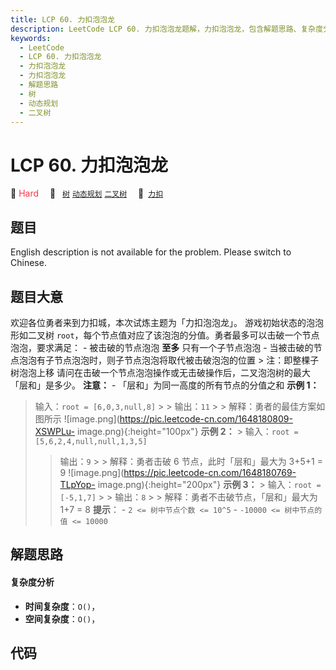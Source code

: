 ```yaml
---
title: LCP 60. 力扣泡泡龙
description: LeetCode LCP 60. 力扣泡泡龙题解，力扣泡泡龙，包含解题思路、复杂度分析以及完整的 JavaScript 代码实现。
keywords:
  - LeetCode
  - LCP 60. 力扣泡泡龙
  - 力扣泡泡龙
  - 力扣泡泡龙
  - 解题思路
  - 树
  - 动态规划
  - 二叉树
---
```


# LCP 60. 力扣泡泡龙

🔴 <font color=#ff334b>Hard</font>&emsp; 🔖&ensp; [`树`](/tag/tree.md) [`动态规划`](/tag/dynamic-programming.md) [`二叉树`](/tag/binary-tree.md)&emsp; 🔗&ensp;[`力扣`](https://leetcode.cn/problems/WInSav)

## 题目

English description is not available for the problem. Please switch to
Chinese.


## 题目大意

欢迎各位勇者来到力扣城，本次试炼主题为「力扣泡泡龙」。 游戏初始状态的泡泡形如二叉树
`root`，每个节点值对应了该泡泡的分值。勇者最多可以击破一个节点泡泡，要求满足： \- 被击破的节点泡泡 **至多** 只有一个子节点泡泡 \-
当被击破的节点泡泡有子节点泡泡时，则子节点泡泡将取代被击破泡泡的位置 > 注：即整棵子树泡泡上移
请问在击破一个节点泡泡操作或无击破操作后，二叉泡泡树的最大「层和」是多少。 **注意：** \- 「层和」为同一高度的所有节点的分值之和 **示例 1：**
> 输入：`root = [6,0,3,null,8]` > > 输出：`11` > > 解释：勇者的最佳方案如图所示
>![image.png](https://pic.leetcode-cn.com/1648180809-XSWPLu-
image.png){:height="100px"} **示例 2：** > 输入：`root = [5,6,2,4,null,null,1,3,5]`
> > 输出：`9` > > 解释：勇者击破 6 节点，此时「层和」最大为 3+5+1 = 9
>![image.png](https://pic.leetcode-cn.com/1648180769-TLpYop-
image.png){:height="200px"} **示例 3：** > 输入：`root = [-5,1,7]` > > 输出：`8` > >
解释：勇者不击破节点，「层和」最大为 1+7 = 8 **提示**： \- `2 <= 树中节点个数 <= 10^5` \- `-10000 <=
树中节点的值 <= 10000`


## 解题思路

#### 复杂度分析

- **时间复杂度**：`O()`，
- **空间复杂度**：`O()`，

## 代码

```javascript

```